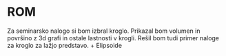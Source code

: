 # ROM
Za seminarsko nalogo si bom izbral kroglo. Prikazal bom volumen in površino z 3d grafi in ostale lastnosti v krogli. Rešil bom tudi primer naloge za kroglo za lažjo predstavo. + Elipsoide
